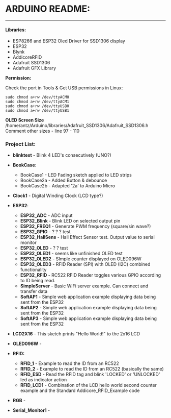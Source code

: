 
# ARDUINO README:
-----------------

#### Libraries:
* ESP8266 and ESP32 Oled Driver for SSD1306 display
* ESP32
* Blynk
* AddicoreRFID
* Adafruit SSD1306
* Adafruit GFX Library


**Permission:**  

Check the port in Tools & Get USB permissions in Linux:  

	sudo chmod a+rw /dev/ttyACM0
	sudo chmod a+rw /dev/ttyACM1
	sudo chmod a+rw /dev/ttyUSB0
	sudo chmod a+rw /dev/ttyUSB1

**OLED Screen Size**
/home/antz/Arduino/libraries/Adafruit_SSD1306/Adafruit_SSD1306.h
Comment other sizes - line 97 - 110

### Project List:

* **blinktest** - Blink 4 LED's consecutively (UNO?)

* **BookCase**:
	* BookCase1 - LED Fading sketch applied to LED strips
	* BookCase2a - Added Button & debounce
	* BookCase2b - Adapted '2a' to Arduino Micro
* **Clock1** - Digital Winding Clock (LCD type?)

* **ESP32**:
	* **ESP32_ADC** - ADC input
	* **ESP32_Blink** - Blink LED on selected output pin
	* **ESP32_FREQ1** - Generate PWM frequency (square/sin wave?)
	* **ESP32_GPIO** - ? ? ? test
	* **ESP32_HallSens** - Hall Effect Sensor test. Output value to serial monitor
	* **ESP32_OLED** - ? ? test
	* **ESP32_OLED1** - seems like unfinished OLED test
	* **ESP32_OLED2** - SImple counter displayed on OLED096W
	* **ESP32_OLED3** - RFID Reader (SPI) with OLED (I2C) combined functionality
	* **ESP32_RFID** - RC522 RFID Reader toggles various GPIO according to ID being read.
	* **SimpleServer** - Basic WiFi server example. Can connect and transfer data
	* **SoftAP1** - Simple web application example displaying data being sent from the ESP32
	* **SoftAP2** - Simple web application example displaying data being sent from the ESP32
	* **SoftAP3** - Simple web application example displaying data being sent from the ESP32
	
* **LCD2X16** - This sketch prints "Hello World!" to the 2x16 LCD

* **OLED096W** -

* **RFID:**
	* **RFID_1** - Example to read the ID from an RC522
	* **RFID_2** - Example to read the ID from an RC522 (basically the same)
	* **RFID_ESD** - Read the RFID tag and blink 'LOCKED' or 'UNLOCKED' led as indicator action
	* **RFID_LCD1** - Combination of the LCD hello world second counter example and the Standard Addicore_RFID_Example code 
	
* **RGB** - 

* **Serial_Monitor1** - 
